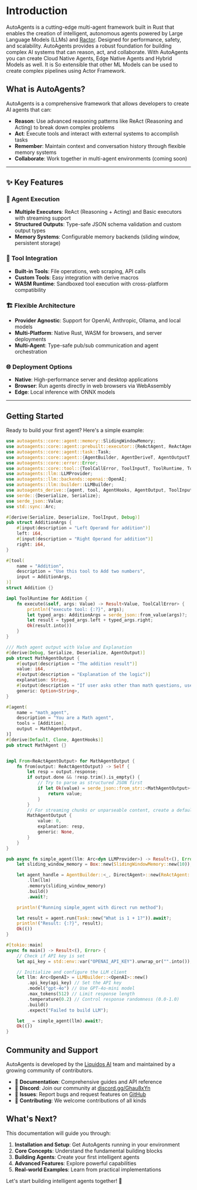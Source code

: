 # Introduction

AutoAgents is a cutting-edge multi-agent framework built in Rust that enables the creation of intelligent, autonomous
agents powered by Large Language Models (LLMs) and [Ractor](https://github.com/slawlor/ractor). Designed for
performance, safety, and scalability. AutoAgents provides a robust foundation for building complex AI systems that can
reason, act, and collaborate. With AutoAgents you can create Cloud Native Agents, Edge Native Agents and Hybrid Models
as well. It is So extensible
that other ML Models can be used to create complex pipelines using Actor Framework.

## What is AutoAgents?

AutoAgents is a comprehensive framework that allows developers to create AI agents that can:

- **Reason**: Use advanced reasoning patterns like ReAct (Reasoning and Acting) to break down complex problems
- **Act**: Execute tools and interact with external systems to accomplish tasks
- **Remember**: Maintain context and conversation history through flexible memory systems
- **Collaborate**: Work together in multi-agent environments (coming soon)

---

## ✨ Key Features

### 🤖 **Agent Execution**

- **Multiple Executors**: ReAct (Reasoning + Acting) and Basic executors with streaming support
- **Structured Outputs**: Type-safe JSON schema validation and custom output types
- **Memory Systems**: Configurable memory backends (sliding window, persistent storage)

### 🔧 **Tool Integration**

- **Built-in Tools**: File operations, web scraping, API calls
- **Custom Tools**: Easy integration with derive macros
- **WASM Runtime**: Sandboxed tool execution with cross-platform compatibility

### 🏗️ **Flexible Architecture**

- **Provider Agnostic**: Support for OpenAI, Anthropic, Ollama, and local models
- **Multi-Platform**: Native Rust, WASM for browsers, and server deployments
- **Multi-Agent**: Type-safe pub/sub communication and agent orchestration

### 🌐 **Deployment Options**

- **Native**: High-performance server and desktop applications
- **Browser**: Run agents directly in web browsers via WebAssembly
- **Edge**: Local inference with ONNX models

---

## Getting Started

Ready to build your first agent? Here's a simple example:

```rust
use autoagents::core::agent::memory::SlidingWindowMemory;
use autoagents::core::agent::prebuilt::executor::{ReActAgent, ReActAgentOutput};
use autoagents::core::agent::task::Task;
use autoagents::core::agent::{AgentBuilder, AgentDeriveT, AgentOutputT, DirectAgent};
use autoagents::core::error::Error;
use autoagents::core::tool::{ToolCallError, ToolInputT, ToolRuntime, ToolT};
use autoagents::llm::LLMProvider;
use autoagents::llm::backends::openai::OpenAI;
use autoagents::llm::builder::LLMBuilder;
use autoagents_derive::{agent, tool, AgentHooks, AgentOutput, ToolInput};
use serde::{Deserialize, Serialize};
use serde_json::Value;
use std::sync::Arc;

#[derive(Serialize, Deserialize, ToolInput, Debug)]
pub struct AdditionArgs {
    #[input(description = "Left Operand for addition")]
    left: i64,
    #[input(description = "Right Operand for addition")]
    right: i64,
}

#[tool(
    name = "Addition",
    description = "Use this tool to Add two numbers",
    input = AdditionArgs,
)]
struct Addition {}

impl ToolRuntime for Addition {
    fn execute(&self, args: Value) -> Result<Value, ToolCallError> {
        println!("execute tool: {:?}", args);
        let typed_args: AdditionArgs = serde_json::from_value(args)?;
        let result = typed_args.left + typed_args.right;
        Ok(result.into())
    }
}

/// Math agent output with Value and Explanation
#[derive(Debug, Serialize, Deserialize, AgentOutput)]
pub struct MathAgentOutput {
    #[output(description = "The addition result")]
    value: i64,
    #[output(description = "Explanation of the logic")]
    explanation: String,
    #[output(description = "If user asks other than math questions, use this to answer them.")]
    generic: Option<String>,
}

#[agent(
    name = "math_agent",
    description = "You are a Math agent",
    tools = [Addition],
    output = MathAgentOutput,
)]
#[derive(Default, Clone, AgentHooks)]
pub struct MathAgent {}


impl From<ReActAgentOutput> for MathAgentOutput {
    fn from(output: ReActAgentOutput) -> Self {
        let resp = output.response;
        if output.done && !resp.trim().is_empty() {
            // Try to parse as structured JSON first
            if let Ok(value) = serde_json::from_str::<MathAgentOutput>(&resp) {
                return value;
            }
        }
        // For streaming chunks or unparseable content, create a default response
        MathAgentOutput {
            value: 0,
            explanation: resp,
            generic: None,
        }
    }
}

pub async fn simple_agent(llm: Arc<dyn LLMProvider>) -> Result<(), Error> {
    let sliding_window_memory = Box::new(SlidingWindowMemory::new(10));

    let agent_handle = AgentBuilder::<_, DirectAgent>::new(ReActAgent::new(MathAgent {}))
        .llm(llm)
        .memory(sliding_window_memory)
        .build()
        .await?;

    println!("Running simple_agent with direct run method");

    let result = agent.run(Task::new("What is 1 + 1?")).await?;
    println!("Result: {:?}", result);
    Ok(())
}

#[tokio::main]
async fn main() -> Result<(), Error> {
    // Check if API key is set
    let api_key = std::env::var("OPENAI_API_KEY").unwrap_or("".into());

    // Initialize and configure the LLM client
    let llm: Arc<OpenAI> = LLMBuilder::<OpenAI>::new()
        .api_key(api_key) // Set the API key
        .model("gpt-4o") // Use GPT-4o-mini model
        .max_tokens(512) // Limit response length
        .temperature(0.2) // Control response randomness (0.0-1.0)
        .build()
        .expect("Failed to build LLM");

    let _ = simple_agent(llm).await?;
    Ok(())
}
```

## Community and Support

AutoAgents is developed by the [Liquidos AI](https://liquidos.ai) team and maintained by a growing community of
contributors.

- 📖 **Documentation**: Comprehensive guides and API reference
- 💬 **Discord**: Join our community at [discord.gg/Ghau8xYn](https://discord.gg/Ghau8xYn)
- 🐛 **Issues**: Report bugs and request features on [GitHub](https://github.com/liquidos-ai/AutoAgents)
- 🤝 **Contributing**: We welcome contributions of all kinds

## What's Next?

This documentation will guide you through:

1. **Installation and Setup**: Get AutoAgents running in your environment
2. **Core Concepts**: Understand the fundamental building blocks
3. **Building Agents**: Create your first intelligent agents
4. **Advanced Features**: Explore powerful capabilities
5. **Real-world Examples**: Learn from practical implementations

Let's start building intelligent agents together! 🚀
